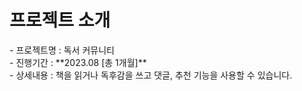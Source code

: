 <h1>프로젝트 소개</h1>
- 프로젝트명 : 독서 커뮤니티<br>
- 진행기간 : **2023.08 [총 1개월]**<br>
- 상세내용 : 책을 읽거나 독후감을 쓰고 댓글, 추천 기능을 사용할 수 있습니다.
